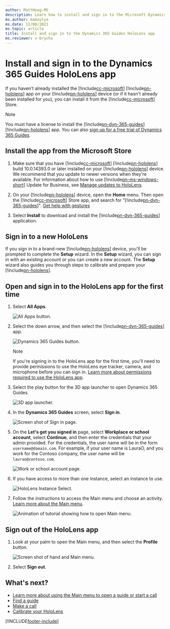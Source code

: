 ```yaml
---
author: MattHoag-MS
description: Learn how to install and sign in to the Microsoft Dynamics 365 Guides HoloLens app.
ms.author: mamaylya
ms.date: 11/08/2021
ms.topic: article
title: Install and sign in to the Dynamics 365 Guides HoloLens app
ms.reviewer: v-brycho
---
```


# Install and sign in to the Dynamics 365 Guides HoloLens app

If you haven't already installed the [!include[cc-microsoft](../includes/cc-microsoft.md)] [!include[pn-hololens](../includes/pn-hololens.md)] app on your [!include[pn-hololens](../includes/pn-hololens.md)] device (or if it hasn't already been installed for you), you can install it from the [!include[cc-microsoft](../includes/cc-microsoft.md)] Store.

> [!NOTE]
> You must have a license to install the [!include[pn-dyn-365-guides](../includes/pn-dyn-365-guides.md)] [!include[pn-hololens](../includes/pn-hololens.md)] app. You can also [sign up for a free trial of Dynamics 365 Guides](setup.md).

## Install the app from the Microsoft Store

1. Make sure that you have [!include[cc-microsoft](../includes/cc-microsoft.md)] [!include[pn-hololens](../includes/pn-hololens.md)] build 10.0.14393.0 or later installed on your [!include[pn-hololens](../includes/pn-hololens.md)] device. We recommend that you update to newer versions when they're available. For information about how to use [!include[pn-ms-windows-short](../includes/pn-ms-windows-short.md)] Update for Business, see [Manage updates to HoloLens](/HoloLens/hololens-updates).

2. On your [!include[pn-hololens](../includes/pn-hololens.md)] device, open the **Home** menu. Then open the [!include[cc-microsoft](../includes/cc-microsoft.md)] Store app, and search for "[!include[pn-dyn-365-guides](../includes/pn-dyn-365-guides.md)]". [Get help with gestures](authoring-gestures-HL2.md)

3. Select **Install** to download and install the [!include[pn-dyn-365-guides](../includes/pn-dyn-365-guides.md)] application.

## Sign in to a new HoloLens

If you sign in to a brand-new [!include[pn-hololens](../includes/pn-hololens.md)] device, you'll be prompted to complete the **Setup** wizard. In the **Setup** wizard, you can  sign in with an existing account or you can create a new account. The **Setup** wizard also guides you through steps to calibrate and prepare your [!include[pn-hololens](../includes/pn-hololens.md)].

## Open and sign in to the HoloLens app for the first time

1. Select **All Apps**.

    ![All Apps button.](media/all-apps-button.PNG "All Apps button")

2. Select the down arrow, and then select the [!include[pn-dyn-365-guides](../includes/pn-dyn-365-guides.md)] app.

    ![Dynamics 365 Guides button.](media/dynamics-365-guides-button.PNG "Dynamics 365 Guides button")

    > [!NOTE]
    > If you're signing in to the HoloLens app for the first time, you'll need to provide permissions to use the HoloLens eye tracker, camera, and microphone before you can sign in. [Learn more about permissions required to use the HoloLens app](hololens-permissions.md).

3. Select the play button for the 3D app launcher to open Dynamics 365 Guides.

   ![3D app launcher.](media/3D-App-Launcher-D365Guides-immersive-app-s.png "3D app launcher")

4. In the **Dynamics 365 Guides** screen, select **Sign in**.

   ![Screen shot of Sign in page.](media/sign-in.PNG "Screenshot of Sign in page")

5. On the **Let's get you signed in** page, select **Workplace or school account**, select **Continue**, and then enter the credentials that your admin provided. For the credentials, the user name will be in the form `username@domain.com`. For example, if your user name is LauraO, and you work for the Contoso company, the user name will be `laurao@contoso.com`.

    ![Work or school account page.](media/credentials.PNG "Work or school account page")

6. If you have access to more than one instance, select an instance to use.

    ![HoloLens Instance Select.](media/choose-instance.PNG "HoloLens Instance Select")

7. Follow the instructions to access the Main menu and choose an activity. [Learn more about the Main menu](main-menu.md). 

    ![Animation of tutorial showing how to open Main menu.](media/Tutorial.gif "Animation of tutorial showing how to open Main menu")


## Sign out of the HoloLens app

1. Look at your palm to open the Main menu, and then select the **Profile** button.

    ![Screen shot of hand and Main menu.](media/main-menu-profile.jpg "Screen shot of hand and Main menu")

2. Select **Sign out**.

## What's next?

- [Learn more about using the Main menu to open a guide or start a call](main-menu.md)
- [Find a guide](find-guide.md)
- [Make a call](make-call.md)
- [Calibrate your HoloLens](/mr-docs/guides/hl1)

[!INCLUDE[footer-include](../includes/footer-banner.md)]
